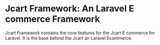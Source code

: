 # Jcart Framework: An Laravel E commerce Framework
Jcart Framework contains the core features for the Jcart E commerce for Laravel. It is the base behind the Jcart an Laravel Ecommerce.

